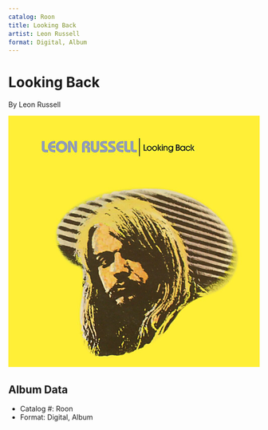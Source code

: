 ```yaml
---
catalog: Roon
title: Looking Back
artist: Leon Russell
format: Digital, Album
---
```


# Looking Back

By Leon Russell

![](../../assets/albumcovers/Leon_Russell-Looking_Back.png)

## Album Data

- Catalog #: Roon
- Format: Digital, Album

